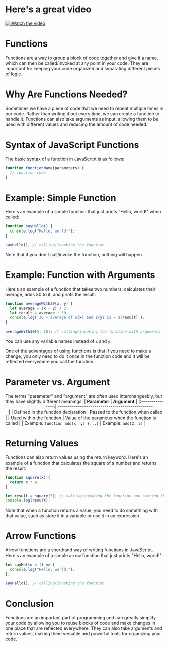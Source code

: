 # Here's a great video

[![!Watch the video](https://img.youtube.com/vi/a_gwOwkbhZ0/0.jpg)](https://www.youtube.com/embed/a_gwOwkbhZ0)

# Functions

Functions are a way to group a block of code together and give it a name, which can then be called/invoked at any point in your code. They are important for keeping your code organized and separating different pieces of logic.

# Why Are Functions Needed?

Sometimes we have a piece of code that we need to repeat multiple times in our code. Rather than writing it out every time, we can create a function to handle it. Functions can also take arguments as input, allowing them to be used with different values and reducing the amount of code needed.

# Syntax of JavaScript Functions

The basic syntax of a function in JavaScript is as follows:

```js
function functionName(parameters) {
  // function code
}
```

# Example: Simple Function

Here's an example of a simple function that just prints "Hello, world!" when called:

```js
function sayHello() {
  console.log("Hello, world!");
}

sayHello(); // calling/invoking the function
```

Note that if you don't call/invoke the function, nothing will happen.

# Example: Function with Arguments

Here's an example of a function that takes two numbers, calculates their average, adds 30 to it, and prints the result:

```js
function averageWith30(x, y) {
  let average = (x + y) / 2;
  let result = average + 30;
  console.log(`30 + average of ${x} and ${y} is = ${result}`);
}

averageWith30(5, 10); // calling/invoking the function with arguments
```

You can use any variable names instead of `x` and `y`.

One of the advantages of using functions is that if you need to make a change, you only need to do it once in the function code and it will be reflected everywhere you call the function.

# Parameter vs. Argument

The terms "parameter" and "argument" are often used interchangeably, but they have slightly different meanings:
| **Parameter** | **Argument** |
|:-----------------------------------:|:---------------------------------------------------:|
| Defined in the function declaration | Passed to the function when called |
| Used within the function | Value of the parameter when the function is called |
| Example: `function add(x, y) {...}` | Example: `add(2, 3)` |

# Returning Values

Functions can also return values using the return keyword. Here's an example of a function that calculates the square of a number and returns the result:

```js
function square(x) {
  return x * x;
}

let result = square(5); // calling/invoking the function and storing the result
console.log(result);
```

Note that when a function returns a value, you need to do something with that value, such as store it in a variable or use it in an expression.

# Arrow Functions

Arrow functions are a shorthand way of writing functions in JavaScript. Here's an example of a simple arrow function that just prints "Hello, world!":

```js
let sayHello = () => {
  console.log("Hello, world!");
};

sayHello(); // calling/invoking the function
```

# Conclusion

Functions are an important part of programming and can greatly simplify your code by allowing you to reuse blocks of code and make changes in one place that are reflected everywhere. They can also take arguments and return values, making them versatile and powerful tools for organizing your code.
